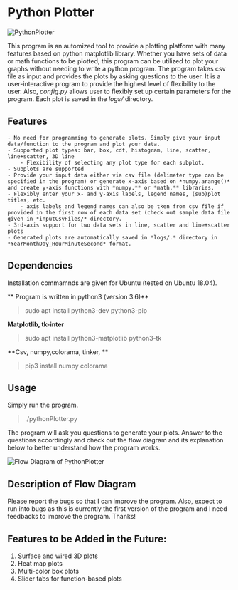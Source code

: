 # Python Plotter

![PythonPlotter](../supportedPlots.png)

This program is an automized tool to provide a plotting platform with many features based on python matplotlib library. Whether you have sets of data or math functions to be plotted, this program can be utilized to plot your graphs without needing to write a python program. 
The program takes csv file as input and provides the plots by asking questions to the user. It is a user-interactive program to provide the highest level of flexibility to the user. Also, *config.py* allows user to flexibly set up certain parameters for the program. 
Each plot is saved in the *logs/* directory. 


## Features
	- No need for programming to generate plots. Simply give your input data/function to the program and plot your data. 
	- Supported plot types: bar, box, cdf, histogram, line, scatter, line+scatter, 3D line
		- Flexibility of selecting any plot type for each subplot.
	- Subplots are supported
	- Provide your input data either via csv file (delimeter type can be specified in the program) or generate x-axis based on *numpy.arange()* and create y-axis functions with *numpy.** or *math.** libraries.
	- Flexibly enter your x- and y-axis labels, legend names, (sub)plot titles, etc.
		- axis labels and legend names can also be tken from csv file if provided in the first row of each data set (check out sample data file given in *inputCsvFiles/* directory.
	- 3rd-axis support for two data sets in line, scatter and line+scatter plots
	- Generated plots are automatically saved in *logs/.* directory in  *YearMonthDay_HourMinuteSecond* format. 

## Dependencies

Installation commamnds are given for Ubuntu (tested on Ubuntu 18.04).

** Program is written in python3 (version 3.6)**

> sudo apt install python3-dev python3-pip

**Matplotlib, tk-inter**

> sudo apt install python3-matplotlib python3-tk

**Csv, numpy,colorama, tinker, **

> pip3 install numpy colorama

## Usage

Simply run the program.

> ./pythonPlotter.py

The program will ask you questions to generate your plots. Answer to the questions accordingly and check out the flow diagram and its explanation below to better understand how the program works. 

![Flow Diagram of PythonPlotter](../flowDiagram.png)

## Description of Flow Diagram
	
Please report the bugs so that I can improve the program. Also, expect to run into bugs as this is currently the first version of the program and I need feedbacks to improve the program. Thanks!
## Features to be Added in the Future:
1. Surface and wired 3D plots
2. Heat map plots
3. Multi-color box plots
4. Slider tabs for function-based plots 